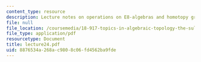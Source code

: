 ```yaml
---
content_type: resource
description: Lecture notes on operations on E8-algebras and homotopy groups.
file: null
file_location: /coursemedia/18-917-topics-in-algebraic-topology-the-sullivan-conjecture-fall-2007/8876534a268ac9808c06fd4562ba9fde_lecture24.pdf
file_type: application/pdf
resourcetype: Document
title: lecture24.pdf
uid: 8876534a-268a-c980-8c06-fd4562ba9fde
---
```

